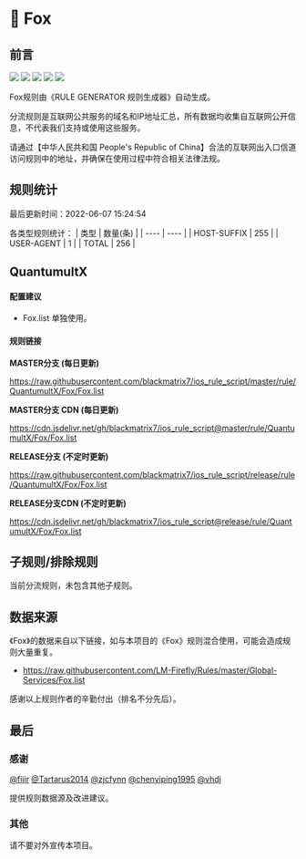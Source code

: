 # 🧸 Fox

## 前言

![](https://shields.io/badge/-移除重复规则-ff69b4) ![](https://shields.io/badge/-DOMAIN与DOMAIN--SUFFIX合并-green) ![](https://shields.io/badge/-DOMAIN--SUFFIX间合并-critical) ![](https://shields.io/badge/-DOMAIN--SUFFIX与DOMAIN--KEYWORD合并-blue) ![](https://shields.io/badge/-IP--CIDR(6)合并-blueviolet) 

Fox规则由《RULE GENERATOR 规则生成器》自动生成。

分流规则是互联网公共服务的域名和IP地址汇总，所有数据均收集自互联网公开信息，不代表我们支持或使用这些服务。

请通过【中华人民共和国 People's Republic of China】合法的互联网出入口信道访问规则中的地址，并确保在使用过程中符合相关法律法规。

## 规则统计

最后更新时间：2022-06-07 15:24:54

各类型规则统计：
| 类型 | 数量(条)  | 
| ---- | ----  |
| HOST-SUFFIX | 255  | 
| USER-AGENT | 1  | 
| TOTAL | 256  | 


## QuantumultX 

#### 配置建议
- Fox.list 单独使用。

#### 规则链接
**MASTER分支 (每日更新)**

https://raw.githubusercontent.com/blackmatrix7/ios_rule_script/master/rule/QuantumultX/Fox/Fox.list

**MASTER分支 CDN (每日更新)**

https://cdn.jsdelivr.net/gh/blackmatrix7/ios_rule_script@master/rule/QuantumultX/Fox/Fox.list

**RELEASE分支 (不定时更新)**

https://raw.githubusercontent.com/blackmatrix7/ios_rule_script/release/rule/QuantumultX/Fox/Fox.list

**RELEASE分支CDN (不定时更新)**

https://cdn.jsdelivr.net/gh/blackmatrix7/ios_rule_script@release/rule/QuantumultX/Fox/Fox.list

## 子规则/排除规则


当前分流规则，未包含其他子规则。

## 数据来源

《Fox》的数据来自以下链接，如与本项目的《Fox》规则混合使用，可能会造成规则大量重复。

- https://raw.githubusercontent.com/LM-Firefly/Rules/master/Global-Services/Fox.list


感谢以上规则作者的辛勤付出（排名不分先后）。

## 最后

### 感谢

[@fiiir](https://github.com/fiiir) [@Tartarus2014](https://github.com/Tartarus2014) [@zjcfynn](https://github.com/zjcfynn) [@chenyiping1995](https://github.com/chenyiping1995) [@vhdj](https://github.com/vhdj)

提供规则数据源及改进建议。

### 其他

请不要对外宣传本项目。